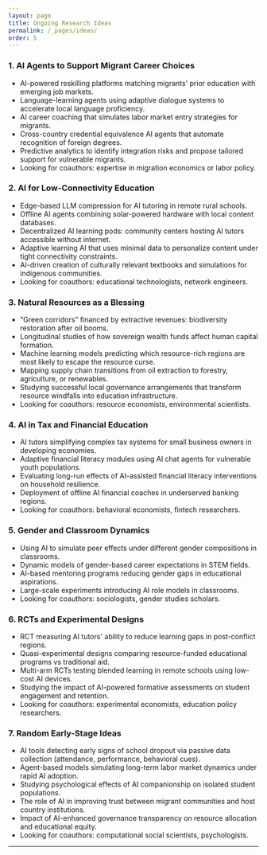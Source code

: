 ```yaml
---
layout: page
title: Ongoing Research Ideas
permalink: /_pages/ideas/ 
order: 5
---
```

 

### 1. AI Agents to Support Migrant Career Choices

- AI-powered reskilling platforms matching migrants' prior education with emerging job markets.
- Language-learning agents using adaptive dialogue systems to accelerate local language proficiency.
- AI career coaching that simulates labor market entry strategies for migrants.
- Cross-country credential equivalence AI agents that automate recognition of foreign degrees.
- Predictive analytics to identify integration risks and propose tailored support for vulnerable migrants.
- Looking for coauthors: expertise in migration economics or labor policy.

### 2. AI for Low-Connectivity Education

- Edge-based LLM compression for AI tutoring in remote rural schools.
- Offline AI agents combining solar-powered hardware with local content databases.
- Decentralized AI learning pods: community centers hosting AI tutors accessible without internet.
- Adaptive learning AI that uses minimal data to personalize content under tight connectivity constraints.
- AI-driven creation of culturally relevant textbooks and simulations for indigenous communities.
- Looking for coauthors: educational technologists, network engineers.

### 3. Natural Resources as a Blessing

- “Green corridors” financed by extractive revenues: biodiversity restoration after oil booms.
- Longitudinal studies of how sovereign wealth funds affect human capital formation.
- Machine learning models predicting which resource-rich regions are most likely to escape the resource curse.
- Mapping supply chain transitions from oil extraction to forestry, agriculture, or renewables.
- Studying successful local governance arrangements that transform resource windfalls into education infrastructure.
- Looking for coauthors: resource economists, environmental scientists.

### 4. AI in Tax and Financial Education

- AI tutors simplifying complex tax systems for small business owners in developing economies.
- Adaptive financial literacy modules using AI chat agents for vulnerable youth populations.
- Evaluating long-run effects of AI-assisted financial literacy interventions on household resilience.
- Deployment of offline AI financial coaches in underserved banking regions.
- Looking for coauthors: behavioral economists, fintech researchers.

### 5. Gender and Classroom Dynamics

- Using AI to simulate peer effects under different gender compositions in classrooms.
- Dynamic models of gender-based career expectations in STEM fields.
- AI-based mentoring programs reducing gender gaps in educational aspirations.
- Large-scale experiments introducing AI role models in classrooms.
- Looking for coauthors: sociologists, gender studies scholars.

### 6. RCTs and Experimental Designs

- RCT measuring AI tutors' ability to reduce learning gaps in post-conflict regions.
- Quasi-experimental designs comparing resource-funded educational programs vs traditional aid.
- Multi-arm RCTs testing blended learning in remote schools using low-cost AI devices.
- Studying the impact of AI-powered formative assessments on student engagement and retention.
- Looking for coauthors: experimental economists, education policy researchers.

### 7. Random Early-Stage Ideas

- AI tools detecting early signs of school dropout via passive data collection (attendance, performance, behavioral cues).
- Agent-based models simulating long-term labor market dynamics under rapid AI adoption.
- Studying psychological effects of AI companionship on isolated student populations.
- The role of AI in improving trust between migrant communities and host country institutions.
- Impact of AI-enhanced governance transparency on resource allocation and educational equity.
- Looking for coauthors: computational social scientists, psychologists.

---
